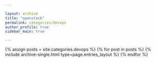 ```yaml
---

layout: archive
title: "openstack"
permalink: categories/devops
author_profile: true
sidebar_main: true

---
```


{% assign posts = site.categories.devops %}
{% for post in posts %} {% include archive-single.html type=page.entries_layout %} {% endfor %}